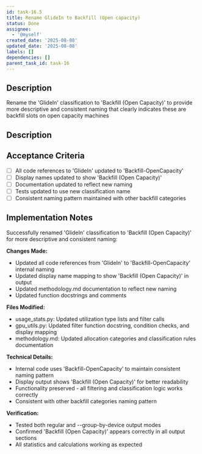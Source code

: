 ```yaml
---
id: task-16.5
title: Rename GlideIn to Backfill (Open capacity)
status: Done
assignee:
  - '@myself'
created_date: '2025-08-08'
updated_date: '2025-08-08'
labels: []
dependencies: []
parent_task_id: task-16
---
```


## Description

Rename the 'GlideIn' classification to 'Backfill (Open Capacity)' to provide more descriptive and consistent naming that clearly indicates these are backfill slots on open capacity machines

## Description

## Acceptance Criteria

- [ ] All code references to 'GlideIn' updated to 'Backfill-OpenCapacity'
- [ ] Display names updated to show 'Backfill (Open Capacity)'
- [ ] Documentation updated to reflect new naming
- [ ] Tests updated to use new classification name
- [ ] Consistent naming pattern maintained with other backfill categories

## Implementation Notes

Successfully renamed 'GlideIn' classification to 'Backfill (Open Capacity)' for more descriptive and consistent naming:

**Changes Made:**
- Updated all code references from 'GlideIn' to 'Backfill-OpenCapacity' internal naming
- Updated display name mapping to show 'Backfill (Open Capacity)' in output
- Updated methodology.md documentation to reflect new naming
- Updated function docstrings and comments

**Files Modified:**
- usage_stats.py: Updated utilization type lists and filter calls
- gpu_utils.py: Updated filter function docstring, condition checks, and display mapping
- methodology.md: Updated allocation categories and classification rules documentation

**Technical Details:**
- Internal code uses 'Backfill-OpenCapacity' to maintain consistent naming pattern
- Display output shows 'Backfill (Open Capacity)' for better readability
- Functionality preserved - all filtering and classification logic works correctly
- Consistent with other backfill categories naming pattern

**Verification:**
- Tested both regular and --group-by-device output modes
- Confirmed 'Backfill (Open Capacity)' appears correctly in all output sections
- All statistics and calculations working as expected
